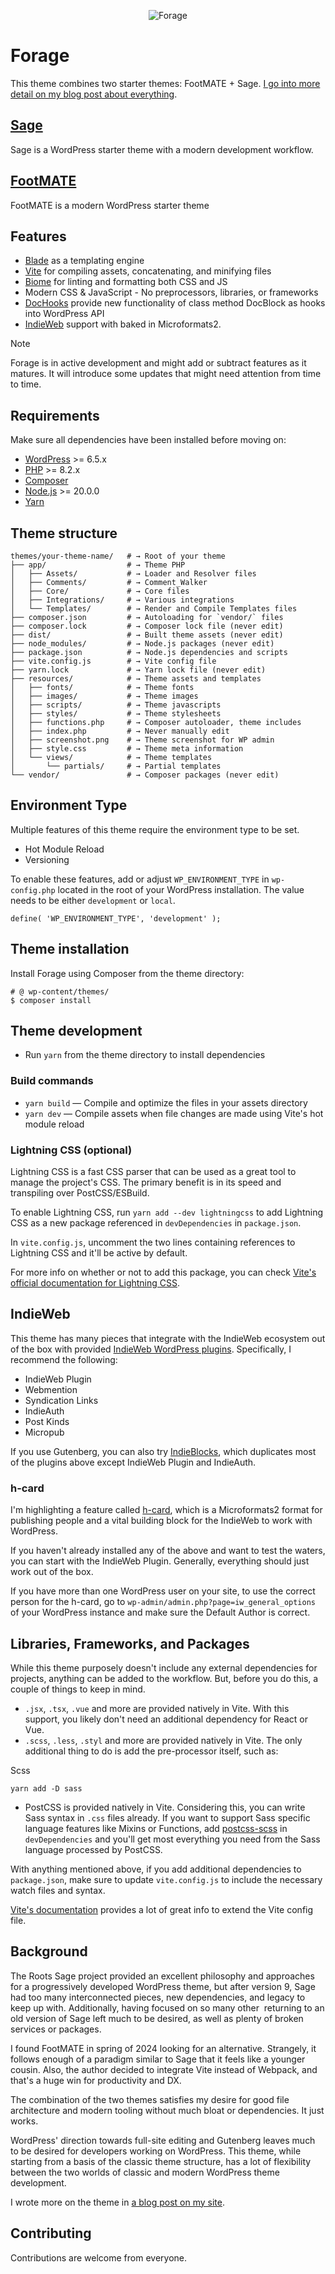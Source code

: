 <p align="center"><img src="/resources/images/Forage.png" alt="Forage" /></p>

# Forage
This theme combines two starter themes: FootMATE + Sage. [I go into more detail on my blog post about everything](https://asuh.com/forage/).

## [Sage](https://roots.io/sage/)
Sage is a WordPress starter theme with a modern development workflow.

## [FootMATE](https://github.com/przemekhernik/footmate.pro/tree/develop)
FootMATE is a modern WordPress starter theme

## Features

* [Blade](https://laravel.com/docs/10.x/blade) as a templating engine
* [Vite](https://vitejs.dev/) for compiling assets, concatenating, and minifying files
* [Biome](https://biomejs.dev/) for linting and formatting both CSS and JS
* Modern CSS & JavaScript - No preprocessors, libraries, or frameworks
* [DocHooks](https://tentyp.dev/blog/wordpress/dochooks-sugar-syntax-for-hooking-system/) provide new functionality of class method DocBlock as hooks into WordPress API
* [IndieWeb](https://indieweb.org/) support with baked in Microformats2.

> [!NOTE]
> 
> Forage is in active development and might add or subtract features as it matures. It will introduce some updates that might need attention from time to time.


## Requirements

Make sure all dependencies have been installed before moving on:

* [WordPress](https://wordpress.org/) >= 6.5.x
* [PHP](https://www.php.net/manual/en/install.php) >= 8.2.x
* [Composer](https://getcomposer.org/download/)
* [Node.js](http://nodejs.org/) >= 20.0.0
* [Yarn](https://yarnpkg.com/getting-started/install)

## Theme structure

```shell
themes/your-theme-name/   # → Root of your theme
├── app/                  # → Theme PHP
│   ├── Assets/           # → Loader and Resolver files
│   ├── Comments/         # → Comment_Walker
│   ├── Core/             # → Core files
│   ├── Integrations/     # → Various integrations
│   └── Templates/        # → Render and Compile Templates files
├── composer.json         # → Autoloading for `vendor/` files
├── composer.lock         # → Composer lock file (never edit)
├── dist/                 # → Built theme assets (never edit)
├── node_modules/         # → Node.js packages (never edit)
├── package.json          # → Node.js dependencies and scripts
├── vite.config.js        # → Vite config file
├── yarn.lock             # → Yarn lock file (never edit)
├── resources/            # → Theme assets and templates
│   ├── fonts/            # → Theme fonts
│   ├── images/           # → Theme images
│   ├── scripts/          # → Theme javascripts
│   ├── styles/           # → Theme stylesheets
│   ├── functions.php     # → Composer autoloader, theme includes
│   ├── index.php         # → Never manually edit
│   ├── screenshot.png    # → Theme screenshot for WP admin
│   ├── style.css         # → Theme meta information
│   └── views/            # → Theme templates
│       └── partials/     # → Partial templates
└── vendor/               # → Composer packages (never edit)
```

## Environment Type

Multiple features of this theme require the environment type to be set.

* Hot Module Reload
* Versioning

To enable these features, add or adjust `WP_ENVIRONMENT_TYPE` in `wp-config.php` located in the root of your WordPress installation. The value needs to be either `development` or `local`.

`define( 'WP_ENVIRONMENT_TYPE', 'development' );`

## Theme installation

Install Forage using Composer from the theme directory:

```shell
# @ wp-content/themes/
$ composer install
```

## Theme development

* Run `yarn` from the theme directory to install dependencies

### Build commands

* `yarn build` — Compile and optimize the files in your assets directory
* `yarn dev` — Compile assets when file changes are made using Vite's hot module reload

### Lightning CSS (optional)

Lightning CSS is a fast CSS parser that can be used as a great tool to manage the project's CSS. The primary benefit is in its speed and transpiling over PostCSS/ESBuild.

To enable Lightning CSS, run `yarn add --dev lightningcss` to add Lightning CSS as a new package referenced in `devDependencies` in `package.json`.

In `vite.config.js`, uncomment the two lines containing references to Lightning CSS and it'll be active by default.

For more info on whether or not to add this package, you can check [Vite's official documentation for Lightning CSS](https://vite.dev/guide/features.html#lightning-css).

## IndieWeb

This theme has many pieces that integrate with the IndieWeb ecosystem out of the box with provided [IndieWeb WordPress plugins](https://indieweb.org/WordPress/Plugins). Specifically, I recommend the following:

* IndieWeb Plugin
* Webmention
* Syndication Links
* IndieAuth
* Post Kinds
* Micropub

If you use Gutenberg, you can also try [IndieBlocks](https://wordpress.org/plugins/indieblocks/), which duplicates most of the plugins above except IndieWeb Plugin and IndieAuth.

### h-card

I'm highlighting a feature called [h-card](https://microformats.org/wiki/h-card), which is a Microformats2 format for publishing people and a vital building block for the IndieWeb to work with WordPress.

If you haven't already installed any of the above and want to test the waters, you can start with the IndieWeb Plugin. Generally, everything should just work out of the box.

If you have more than one WordPress user on your site, to use the correct person for the h-card, go to `wp-admin/admin.php?page=iw_general_options` of your WordPress instance and make sure the Default Author is correct.

## Libraries, Frameworks, and Packages

While this theme purposely doesn't include any external dependencies for projects, anything can be added to the workflow. But, before you do this, a couple of things to keep in mind.

* `.jsx`, `.tsx`, `.vue` and more are provided natively in Vite. With this support, you likely don't need an additional dependency for React or Vue.
* `.scss`, `.less`, `.styl` and more are provided natively in Vite. The only additional thing to do is add the pre-processor itself, such as:

Scss

```
yarn add -D sass
```

* PostCSS is provided natively in Vite. Considering this, you can write Sass syntax in `.css` files already. If you want to support Sass specific language features like Mixins or Functions, add [postcss-scss](https://github.com/postcss/postcss-scss) in `devDependencies` and you'll get most everything you need from the Sass language processed by PostCSS.

With anything mentioned above, if you add additional dependencies to `package.json`, make sure to update `vite.config.js` to include the necessary watch files and syntax.

[Vite's documentation](https://vitejs.dev/guide/features.html) provides a lot of great info to extend the Vite config file.

## Background

The Roots Sage project provided an excellent philosophy and approaches for a progressively developed WordPress theme, but after version 9, Sage had too many interconnected pieces, new dependencies, and legacy to keep up with. Additionally, having focused on so many other  returning to an old version of Sage left much to be desired, as well as plenty of broken services or packages.

I found FootMATE in spring of 2024 looking for an alternative. Strangely, it follows enough of a paradigm similar to Sage that it feels like a younger cousin. Also, the author decided to integrate Vite instead of Webpack, and that's a huge win for productivity and DX.

The combination of the two themes satisfies my desire for good file architecture and modern tooling without much bloat or dependencies. It just works.

WordPress' direction towards full-site editing and Gutenberg leaves much to be desired for developers working on WordPress. This theme, while starting from a basis of the classic theme structure, has a lot of flexibility between the two worlds of classic and modern WordPress theme development.

I wrote more on the theme in [a blog post on my site](https://asuh.com/forage/).

## Contributing

Contributions are welcome from everyone.
